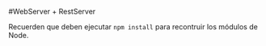 #WebServer + RestServer

Recuerden que deben ejecutar ```npm install``` para recontruir los módulos de Node.